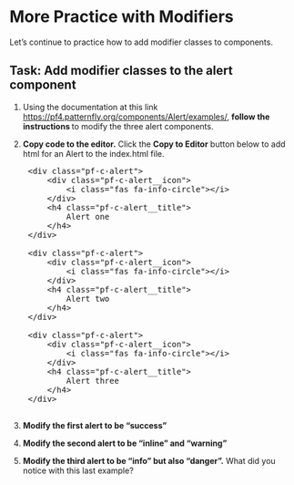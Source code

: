 # More Practice with Modifiers 

Let’s continue to practice how to add modifier classes to components.

## Task: Add modifier classes to the alert component
1) Using the documentation at this link https://pf4.patternfly.org/components/Alert/examples/, <strong> follow the instructions </strong> to modify the three alert components.

2) <strong> Copy code to the editor.</strong> Click the <strong>Copy to Editor</strong> button below to add html for an Alert to the index.html file.

    <pre class="file" data-filename="index.html" data-target="replace">
    &lt;div class=&quot;pf-c-alert&quot;&gt;
        &lt;div class=&quot;pf-c-alert__icon&quot;&gt;
            &lt;i class=&quot;fas fa-info-circle&quot;&gt;&lt;/i&gt;
        &lt;/div&gt;
        &lt;h4 class=&quot;pf-c-alert__title&quot;&gt;
            Alert one
        &lt;/h4>
    &lt;/div>
    
    &lt;div class=&quot;pf-c-alert&quot;>
        &lt;div class=&quot;pf-c-alert__icon&quot;&gt;
            &lt;i class=&quot;fas fa-info-circle&quot;>&lt;/i&gt;
        &lt;/div&gt;
        &lt;h4 class=&quot;pf-c-alert__title&quot;&gt;
            Alert two
        &lt;/h4&gt;
    &lt;/div&gt;
    
    &lt;div class=&quot;pf-c-alert&quot;&gt;
        &lt;div class=&quot;pf-c-alert__icon&quot;&gt;
            &lt;i class=&quot;fas fa-info-circle&quot;>&lt;/i&gt;
        &lt;/div>
        &lt;h4 class=&quot;pf-c-alert__title&quot;&gt;
            Alert three
        &lt;/h4>
    &lt;/div&gt;
    </pre>

3) <strong>Modify the first alert to be “success”</strong> 

4) <strong>Modify the second alert to be “inline” and “warning”</strong> 

5) <strong>Modify the third alert to be “info” but also “danger”.</strong>  What did you notice with this last example?
